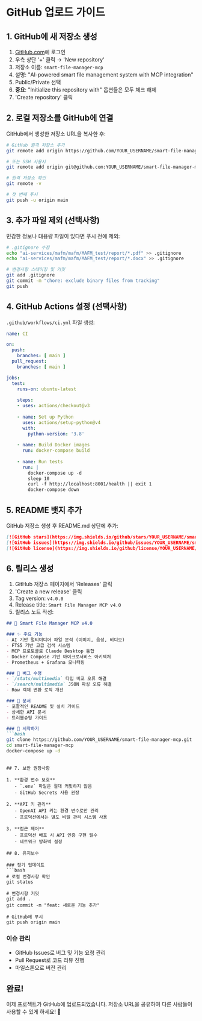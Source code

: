 # GitHub 업로드 가이드

## 1. GitHub에 새 저장소 생성

1. [GitHub.com](https://github.com)에 로그인
2. 우측 상단 '+' 클릭 → 'New repository'
3. 저장소 이름: `smart-file-manager-mcp`
4. 설명: "AI-powered smart file management system with MCP integration"
5. Public/Private 선택
6. **중요**: "Initialize this repository with" 옵션들은 모두 체크 해제
7. 'Create repository' 클릭

## 2. 로컬 저장소를 GitHub에 연결

GitHub에서 생성한 저장소 URL을 복사한 후:

```bash
# GitHub 원격 저장소 추가
git remote add origin https://github.com/YOUR_USERNAME/smart-file-manager-mcp.git

# 또는 SSH 사용시
git remote add origin git@github.com:YOUR_USERNAME/smart-file-manager-mcp.git

# 원격 저장소 확인
git remote -v

# 첫 번째 푸시
git push -u origin main
```

## 3. 추가 파일 제외 (선택사항)

민감한 정보나 대용량 파일이 있다면 푸시 전에 제외:

```bash
# .gitignore 수정
echo "ai-services/mafm/mafm/MAFM_test/report/*.pdf" >> .gitignore
echo "ai-services/mafm/mafm/MAFM_test/report/*.docx" >> .gitignore

# 변경사항 스테이징 및 커밋
git add .gitignore
git commit -m "chore: exclude binary files from tracking"
git push
```

## 4. GitHub Actions 설정 (선택사항)

`.github/workflows/ci.yml` 파일 생성:

```yaml
name: CI

on:
  push:
    branches: [ main ]
  pull_request:
    branches: [ main ]

jobs:
  test:
    runs-on: ubuntu-latest
    
    steps:
    - uses: actions/checkout@v3
    
    - name: Set up Python
      uses: actions/setup-python@v4
      with:
        python-version: '3.8'
    
    - name: Build Docker images
      run: docker-compose build
    
    - name: Run tests
      run: |
        docker-compose up -d
        sleep 10
        curl -f http://localhost:8001/health || exit 1
        docker-compose down
```

## 5. README 뱃지 추가

GitHub 저장소 생성 후 README.md 상단에 추가:

```markdown
[![GitHub stars](https://img.shields.io/github/stars/YOUR_USERNAME/smart-file-manager-mcp)](https://github.com/YOUR_USERNAME/smart-file-manager-mcp/stargazers)
[![GitHub issues](https://img.shields.io/github/issues/YOUR_USERNAME/smart-file-manager-mcp)](https://github.com/YOUR_USERNAME/smart-file-manager-mcp/issues)
[![GitHub license](https://img.shields.io/github/license/YOUR_USERNAME/smart-file-manager-mcp)](https://github.com/YOUR_USERNAME/smart-file-manager-mcp/blob/main/LICENSE)
```

## 6. 릴리스 생성

1. GitHub 저장소 페이지에서 'Releases' 클릭
2. 'Create a new release' 클릭
3. Tag version: `v4.0.0`
4. Release title: `Smart File Manager MCP v4.0`
5. 릴리스 노트 작성:

```markdown
## 🎉 Smart File Manager MCP v4.0

### ✨ 주요 기능
- AI 기반 멀티미디어 파일 분석 (이미지, 음성, 비디오)
- FTS5 기반 고급 검색 시스템
- MCP 프로토콜로 Claude Desktop 통합
- Docker Compose 기반 마이크로서비스 아키텍처
- Prometheus + Grafana 모니터링

### 🐛 버그 수정
- `/stats/multimedia` 타입 비교 오류 해결
- `/search/multimedia` JSON 파싱 오류 해결
- Row 객체 변환 로직 개선

### 📝 문서
- 포괄적인 README 및 설치 가이드
- 상세한 API 문서
- 트러블슈팅 가이드

### 🚀 시작하기
```bash
git clone https://github.com/YOUR_USERNAME/smart-file-manager-mcp.git
cd smart-file-manager-mcp
docker-compose up -d
```
```

## 7. 보안 권장사항

1. **환경 변수 보호**
   - `.env` 파일은 절대 커밋하지 않음
   - GitHub Secrets 사용 권장

2. **API 키 관리**
   - OpenAI API 키는 환경 변수로만 관리
   - 프로덕션에서는 별도 비밀 관리 시스템 사용

3. **접근 제어**
   - 프로덕션 배포 시 API 인증 구현 필수
   - 네트워크 방화벽 설정

## 8. 유지보수

### 정기 업데이트
```bash
# 로컬 변경사항 확인
git status

# 변경사항 커밋
git add .
git commit -m "feat: 새로운 기능 추가"

# GitHub에 푸시
git push origin main
```

### 이슈 관리
- GitHub Issues로 버그 및 기능 요청 관리
- Pull Request로 코드 리뷰 진행
- 마일스톤으로 버전 관리

## 완료!

이제 프로젝트가 GitHub에 업로드되었습니다. 
저장소 URL을 공유하여 다른 사람들이 사용할 수 있게 하세요! 🎉